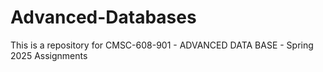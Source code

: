 # Advanced-Databases
This is a repository for CMSC-608-901 - ADVANCED DATA BASE - Spring 2025 Assignments
